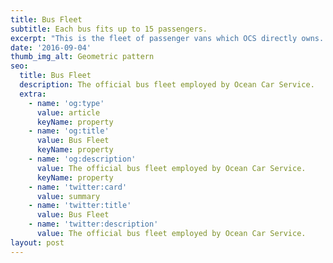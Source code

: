 ```yaml
---
title: Bus Fleet
subtitle: Each bus fits up to 15 passengers.
excerpt: "This is the fleet of passenger vans which OCS directly owns. We always properly maintain them, clean, and disinfect them frequently."
date: '2016-09-04'
thumb_img_alt: Geometric pattern
seo:
  title: Bus Fleet
  description: The official bus fleet employed by Ocean Car Service.
  extra:
    - name: 'og:type'
      value: article
      keyName: property
    - name: 'og:title'
      value: Bus Fleet
      keyName: property
    - name: 'og:description'
      value: The official bus fleet employed by Ocean Car Service.
      keyName: property
    - name: 'twitter:card'
      value: summary
    - name: 'twitter:title'
      value: Bus Fleet
    - name: 'twitter:description'
      value: The official bus fleet employed by Ocean Car Service.
layout: post
---
```


<div class="Sirv">
<div data-src="https://blazed.sirv.com/RTM/oceancarservice.com/fleet/Van__White.jpg"></div>
<div data-src="https://blazed.sirv.com/RTM/oceancarservice.com/fleet/Van__Silver.jpg"></div>
</div>



